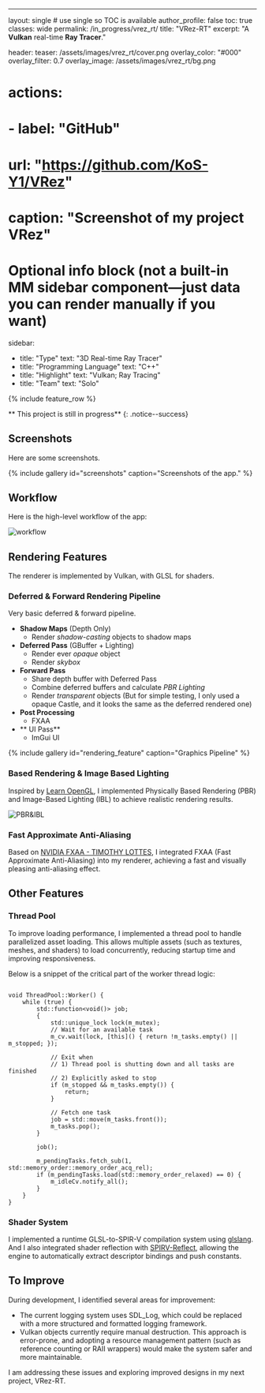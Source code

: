 ---
layout: single          # use single so TOC is available
author_profile: false
toc: true
classes: wide
permalink: /in_progress/vrez_rt/
title: "VRez-RT"
excerpt: "A **Vulkan** real-time **Ray Tracer**."

header:
  teaser: /assets/images/vrez_rt/cover.png 
  overlay_color: "#000"
  overlay_filter: 0.7
  overlay_image: /assets/images/vrez_rt/bg.png
#   actions:
#     - label: "GitHub"
#       url: "https://github.com/KoS-Y1/VRez"
#   caption: "Screenshot of my project VRez"

# Optional info block (not a built-in MM sidebar component—just data you can render manually if you want)
sidebar:
  - title: "Type"
    text: "3D Real-time Ray Tracer"
  - title: "Programming Language"
    text: "C++"
  - title: "Highlight"
    text: "Vulkan; Ray Tracing"
  - title: "Team"
    text: "Solo"


{% include feature_row %}

** This project is still in progress**
{: .notice--success}

## Screenshots

Here are some screenshots.

{% include gallery id="screenshots" caption="Screenshots of the app." %}

## Workflow

Here is the high-level workflow of the app:

![workflow](/assets/images/vrez/workflow.png)

## Rendering Features

The renderer is implemented by Vulkan, with GLSL for shaders.

### Deferred & Forward Rendering Pipeline

Very basic deferred & forward pipeline.

+ **Shadow Maps** (Depth Only)
    + Render *shadow-casting* objects to shadow maps
+ **Deferred Pass** (GBuffer + Lighting)
    + Render ever *opaque* object
    + Render *skybox*
+ **Forward Pass** 
    + Share depth buffer with Deferred Pass
    + Combine deferred buffers and calculate *PBR Lighting*
    + Render *transparent* objects (But for simple testing, I only used a opaque Castle, and it looks the same as the deferred rendered one)
+ **Post Processing**
    + FXAA
+ ** UI Pass**
    + ImGui UI

{% include gallery id="rendering_feature" caption="Graphics Pipeline" %}

### Based Rendering & Image Based Lighting

Inspired by [Learn OpenGL](https://learnopengl.com/), I implemented Physically Based Rendering (PBR) and Image-Based Lighting (IBL) to achieve realistic rendering results.

![PBR&IBL](/assets/images/vrez/pbr_result.png)

### Fast Approximate Anti-Aliasing

Based on [NVIDIA FXAA - TIMOTHY LOTTES](https://developer.download.nvidia.com/assets/gamedev/files/sdk/11/FXAA_WhitePaper.pdf), I integrated FXAA (Fast Approximate Anti-Aliasing) into my renderer, achieving a fast and visually pleasing anti-aliasing effect.

## Other Features

### Thread Pool

To improve loading performance, I implemented a thread pool to handle parallelized asset loading.
This allows multiple assets (such as textures, meshes, and shaders) to load concurrently, reducing startup time and improving responsiveness.

Below is a snippet of the critical part of the worker thread logic:

```

void ThreadPool::Worker() {
    while (true) {
        std::function<void()> job;
        {
            std::unique_lock lock(m_mutex);
            // Wait for an available task
            m_cv.wait(lock, [this]() { return !m_tasks.empty() || m_stopped; });

            // Exit when
            // 1) Thread pool is shutting down and all tasks are finished
            // 2) Explicitly asked to stop
            if (m_stopped && m_tasks.empty()) {
                return;
            }

            // Fetch one task
            job = std::move(m_tasks.front());
            m_tasks.pop();
        }

        job();

        m_pendingTasks.fetch_sub(1, std::memory_order::memory_order_acq_rel);
        if (m_pendingTasks.load(std::memory_order_relaxed) == 0) {
            m_idleCv.notify_all();
        }
    }
}

```

### Shader System

I implemented a runtime GLSL-to-SPIR-V compilation system using [glslang](https://github.com/KhronosGroup/glslang). And I also integrated shader reflection with [SPIRV-Reflect](https://github.com/KhronosGroup/SPIRV-Reflect), allowing the engine to automatically extract descriptor bindings and push constants.

## To Improve

During development, I identified several areas for improvement:
+ The current logging system uses SDL_Log, which could be replaced with a more structured and formatted logging framework.
+ Vulkan objects currently require manual destruction. This approach is error-prone, and adopting a resource management pattern (such as reference counting or RAII wrappers) would make the system safer and more maintainable.

I am addressing these issues and exploring improved designs in my next project, VRez-RT.
